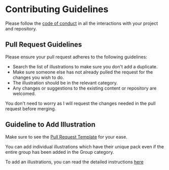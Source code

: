 # Contributing Guidelines

Please follow the [code of conduct](CODE_OF_CONDUCT.md) in all the interactions with your project and repository.

## Pull Request Guidelines

Please ensure your pull request adheres to the following guidelines:
- Search the list of illustrations to make sure you don't add a duplicate.
- Make sure someone else has not already pulled the request for the changes you wish to do.
- The illustration should be in the relevant category.
- Any changes or suggestions to the existing content or repository are welcomed.

You don't need to worry as I will request the changes needed in the pull request before merging.

## Guideline to Add Illustration

Make sure to see the [Pull Request Template](https://github.com/Anmol-Baranwal/Awesome-Illustrations-4Projects/blob/main/PULL_REQUEST_TEMPLATE.md) for your ease.

You can add individual illustrations which have their unique pack even if the entire group has been added in the Group category.

To add an illustrations, you can read the detailed instructions [here](https://github.com/Anmol-Baranwal/Awesome-Illustrations-4Projects#-how-to-contribute-)

